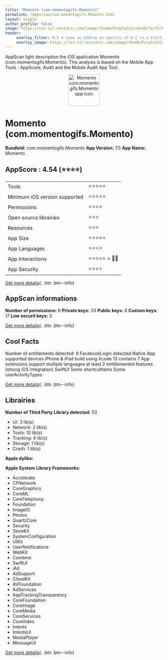 ```yaml
---
title: "Momento (com.momentogifs.Momento)"
permalink: /apps/ios/com.momentogifs.Momento.html
layout: single
author_profile: false
image: https://is1-ssl.mzstatic.com/image/thumb/Purple122/v4/b8/fe/31/b8fe3137-af7b-2980-ef44-a58b1b7609e3/AppIcon-0-1x_U007emarketing-0-7-0-0-0-85-220-0.png/512x512bb.jpg
header: 
     overlay_filter: 0.5 # same as adding an opacity of 0.5 to a black background
     overlay_image: https://is1-ssl.mzstatic.com/image/thumb/Purple122/v4/b8/fe/31/b8fe3137-af7b-2980-ef44-a58b1b7609e3/AppIcon-0-1x_U007emarketing-0-7-0-0-0-85-220-0.png/512x512bb.jpg
---
```

AppScan light description the iOS application Momento (com.momentogifs.Momento). This analysis is based on the Mobile App Tools : AppScore, Audit and the Mobile Audit App Tool.

  
  
<div style="text-align: center;"><img src="https://is1-ssl.mzstatic.com/image/thumb/Purple122/v4/b8/fe/31/b8fe3137-af7b-2980-ef44-a58b1b7609e3/AppIcon-0-1x_U007emarketing-0-7-0-0-0-85-220-0.png/512x512bb.jpg" width="100" height="100" alt="Momento com.momentogifs.Momento app icon"></div>  
  
# Momento (com.momentogifs.Momento)

**BundleId:** com.momentogifs.Momento
**App Version:** 7.5
**App Name:** Momento


## AppScore : 4.54 (⭐️⭐️⭐️⭐️) 

<table>
<tr><td> Tools </td><td> ⭐️⭐️⭐️⭐️⭐️ </td></tr>
<tr><td> Minimum iOS version supported </td><td> ⭐️⭐️⭐️⭐️⭐️ </td></tr>
<tr><td> Permissions </td><td> ⭐️⭐️⭐️⭐️ </td></tr>
<tr><td> Open source librairies </td><td> ⭐️⭐️⭐️ </td></tr>
<tr><td> Resources </td><td> ⭐️⭐️⭐️ </td></tr>
<tr><td> App Size </td><td> ⭐️⭐️⭐️⭐️⭐️ </td></tr>
<tr><td> App Languages </td><td> ⭐️⭐️⭐️⭐️ </td></tr>
<tr><td> App Interactions </td><td> ⭐️⭐️⭐️⭐️⭐️ + 🌟🌟 </td></tr>
<tr><td> App Security </td><td> ⭐️⭐️⭐️⭐️ </td></tr>
</table>

[Get more details](/pricing.html){: .btn .btn--info}  
  
## AppScan informations 

**Number of permissions:** 6
**Private keys:** 33
**Public keys:** 8
**Custom keys:** 17
**Low securit keys:** 0
  
[Get more details](/pricing.html){: .btn .btn--info}

## Cool Facts

Number of entitlements detected: 9
FacebookLogin detected
Native App
supported devices iPhone & iPad
build using Xcode 13
contains 7 App extensions
support multiple languages
at least 2 entitlemented features (strong iOS integration)
SwiftUI
Some shortcutItems 
Some userActivityTypes
  
[Get more details](/pricing.html){: .btn .btn--info}

## Librairies 
**Number of Third Party Library detected:** 53
- UI: 3 lib(s)
- Network: 2 lib(s)
- Tools: 10 lib(s)
- Tracking: 4 lib(s)
- Storage: 1 lib(s)
- Crash: 1 lib(s)

**Apple dylibs:**


**Apple System Library Frameworks:**
- Accelerate
- CFNetwork
- CoreGraphics
- CoreML
- CoreTelephony
- Foundation
- ImageIO
- Photos
- QuartzCore
- Security
- StoreKit
- SystemConfiguration
- UIKit
- UserNotifications
- WebKit
- Combine
- SwiftUI
- iAd
- AdSupport
- CloudKit
- AVFoundation
- AdServices
- AppTrackingTransparency
- CoreFoundation
- CoreImage
- CoreMedia
- CoreServices
- CoreVideo
- Intents
- IntentsUI
- MediaPlayer
- MessageUI


  
[Get more details](/pricing.html){: .btn .btn--info}

